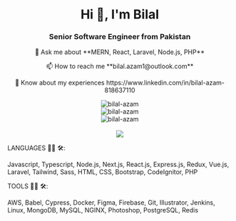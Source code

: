 <h1 align="center">Hi 👋, I'm Bilal</h1>
<h3 align="center">Senior Software Engineer from Pakistan</h3>
<div align="left">
    
</div>
<p align="center">💬 Ask me about **MERN, React, Laravel, Node.js, PHP**</p>

<p align="center">📫 How to reach me **bilal.azam1@outlook.com**</p>

<p align="center">📄 Know about my experiences https://www.linkedin.com/in/bilal-azam-818637110</p>
<div align="center">
     <img src="https://myreadme.vercel.app/api/embed/bilal-azam?panels=userstatistics,toplanguages,commitgraph" alt="bilal-azam" />
</div>
<div align="center">
    <img src="https://github-readme-streak-stats.herokuapp.com/?user=bilal-azam&theme=juicyfresh" alt="bilal-azam"/>
</div>
<div align="center">
    <img align="center" src="http://github-profile-summary-cards.vercel.app/api/cards/profile-details?username=bilal-azam&theme=tokyonight" alt="bilal-azam" />
</div>
<br />
<div align="center">
    <img src="https://github-profile-trophy.vercel.app/?username=bilal-azam&theme=juicyfresh&no-bg=true" />
</div>
<div align="left">
    <p>LANGUAGES 👨‍💻 🛠:</p>
    <p>Javascript, Typescript, Node.js, Next.js, React.js, Express.js, Redux, Vue.js, Laravel, Tailwind, Sass, HTML, CSS, Bootstrap, CodeIgnitor, PHP</p>
</div>
<div align="left">
    <p>TOOLS 👨‍💻 🛠:</p>
    <p>AWS, Babel, Cypress, Docker, Figma, Firebase, Git, Illustrator, Jenkins, Linux, MongoDB, MySQL, NGINX, Photoshop, PostgreSQL, Redis</p>
</div>
